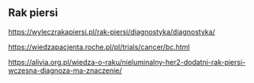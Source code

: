 ## Rak piersi

https://wyleczrakapiersi.pl/rak-piersi/diagnostyka/diagnostyka/

https://wiedzapacjenta.roche.pl/pl/trials/cancer/bc.html

https://alivia.org.pl/wiedza-o-raku/nieluminalny-her2-dodatni-rak-piersi-wczesna-diagnoza-ma-znaczenie/





